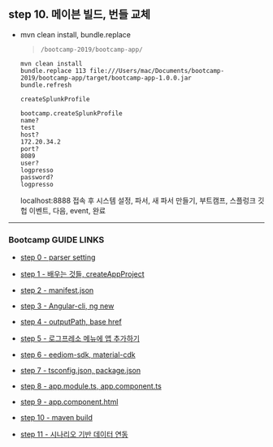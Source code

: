 ## step 10. 메이븐 빌드, 번들 교체

- mvn clean install, bundle.replace

	>`/bootcamp-2019/bootcamp-app/`

	```
	mvn clean install
	bundle.replace 113 file:///Users/mac/Documents/bootcamp-2019/bootcamp-app/target/bootcamp-app-1.0.0.jar
	bundle.refresh
	```

	```
	createSplunkProfile

	bootcamp.createSplunkProfile
	name?
	test
	host?
	172.20.34.2
	port?
	8089
	user?
	logpresso
	password?
	logpresso
	```

	localhost:8888 접속 후 시스템 설정, 파서, 새 파서 만들기, 부트캠프, 스플렁크 깃헙 이벤트, 다음, event, 완료


---


### Bootcamp GUIDE LINKS
* [step 0 - parser setting](step0.md)
	
* [step 1 - 배우는 것들, createAppProject](step1.md)

* [step 2 - manifest.json](step2.md)

* [step 3 - Angular-cli, ng new](step3.md)

* [step 4 - outputPath, base href](step4.md)

* [step 5 - 로그프레소 메뉴에 앱 추가하기](step5.md)

* [step 6 - eediom-sdk, material-cdk](step6.md)

* [step 7 - tsconfig.json, package.json](step7.md)

* [step 8 - app.module.ts, app.component.ts](step8.md)

* [step 9 - app.component.html](step9.md)

* [step 10 - maven build](step10.md)

* [step 11 - 시나리오 기반 데이터 연동](step11.md)
